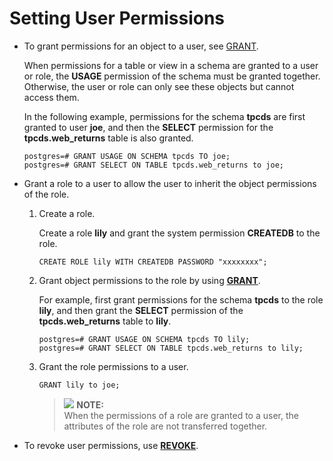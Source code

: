 # Setting User Permissions<a name="EN-US_TOPIC_0246507964"></a>

-   To grant permissions for an object to a user, see  [GRANT](../SQLReference/grant.md).

    When permissions for a table or view in a schema are granted to a user or role, the  **USAGE**  permission of the schema must be granted together. Otherwise, the user or role can only see these objects but cannot access them.

    In the following example, permissions for the schema  **tpcds**  are first granted to user  **joe**, and then the  **SELECT**  permission for the  **tpcds.web\_returns**  table is also granted.

    ```
    postgres=# GRANT USAGE ON SCHEMA tpcds TO joe;
    postgres=# GRANT SELECT ON TABLE tpcds.web_returns to joe;
    ```

-   Grant a role to a user to allow the user to inherit the object permissions of the role.
    1.  Create a role.

        Create a role  **lily**  and grant the system permission  **CREATEDB**  to the role.

        ```
        CREATE ROLE lily WITH CREATEDB PASSWORD "xxxxxxxx";
        ```

    2.  Grant object permissions to the role by using  **[GRANT](../SQLReference/grant.md)**.

        For example, first grant permissions for the schema  **tpcds**  to the role  **lily**, and then grant the  **SELECT**  permission of the  **tpcds.web\_returns**  table to  **lily**.

        ```
        postgres=# GRANT USAGE ON SCHEMA tpcds TO lily;
        postgres=# GRANT SELECT ON TABLE tpcds.web_returns to lily;
        ```

    3.  Grant the role permissions to a user.

        ```
        GRANT lily to joe;
        ```

        >![](public_sys-resources/icon-note.gif) **NOTE:**   
        >When the permissions of a role are granted to a user, the attributes of the role are not transferred together.  


-   To revoke user permissions, use  **[REVOKE](../SQLReference/revoke.md)**.

